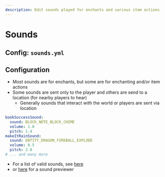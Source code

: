 ```yaml
---
description: Edit sounds played for enchants and various item actions
---
```


# Sounds

## Config: `sounds.yml`

## Configuration

* Most sounds are for enchants, but some are for enchanting and/or item actions
* Some sounds are sent only to the player and others are send to a location (for nearby players to hear)
  * Generally sounds that interact with the world or players are sent via location

```yaml
bookSuccessSound:
  sound: BLOCK_NOTE_BLOCK_CHIME
  volume: 1.0
  pitch: 1.4
makeItRainSound:
  sound: ENTITY_DRAGON_FIREBALL_EXPLODE
  volume: 0.5
  pitch: 2.0
# ... and many more
```

* For a list of valid sounds, see [here](https://hub.spigotmc.org/javadocs/spigot/org/bukkit/Sound.html)
* or [here](https://misode.github.io/sounds/) for a sound previewer
